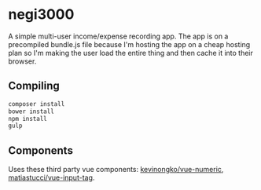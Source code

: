 # negi3000

A simple multi-user income/expense recording app.
The app is on a precompiled bundle.js file because I'm hosting the app on a cheap hosting plan so I'm making the user load the entire thing and then cache it into their browser.

## Compiling
```sh
composer install
bower install
npm install
gulp
```

## Components
Uses these third party vue components:
[kevinongko/vue-numeric](https://github.com/kevinongko/vue-numeric/), [matiastucci/vue-input-tag](https://github.com/matiastucci/vue-input-tag).
